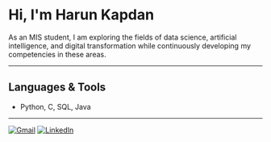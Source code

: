 # Hi, I'm Harun Kapdan

As an MIS student, I am exploring the fields of data science, artificial intelligence, and digital transformation while continuously developing my competencies in these areas.

---

## Languages & Tools

- Python, C, SQL, Java

---

[![Gmail](https://img.shields.io/badge/Gmail-D14836?logo=gmail&logoColor=white)](mailto:hrnkpdn@gmail.com)
[![LinkedIn](https://img.shields.io/badge/LinkedIn-0A66C2?logo=linkedin&logoColor=white)](https://www.linkedin.com/in/harunkapdan)





